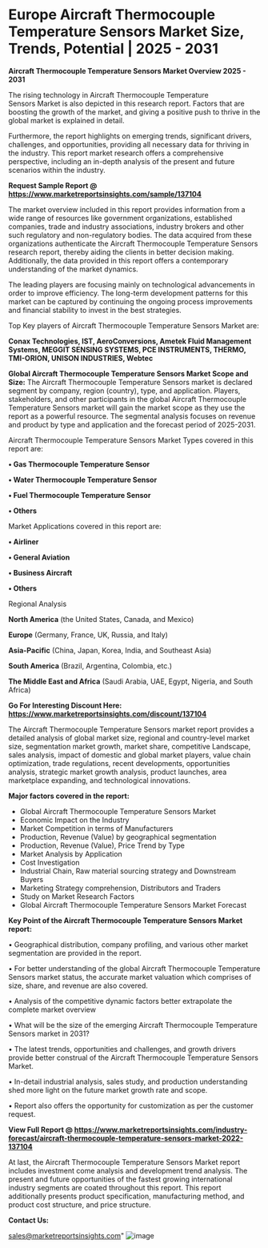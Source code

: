 # Europe Aircraft Thermocouple Temperature Sensors Market Size, Trends, Potential | 2025 - 2031

<Strong> Aircraft Thermocouple Temperature Sensors Market Overview 2025 - 2031</strong>

The rising technology in Aircraft Thermocouple Temperature Sensors Market is also depicted in this research report. Factors that are boosting the growth of the market, and giving a positive push to thrive in the global market is explained in detail.

Furthermore, the report highlights on emerging trends, significant drivers, challenges, and opportunities, providing all necessary data for thriving in the industry. This report market research offers a comprehensive perspective, including an in-depth analysis of the present and future scenarios within the industry.

<strong>Request Sample Report @ <a href=https://www.marketreportsinsights.com/sample/137104>https://www.marketreportsinsights.com/sample/137104</a></strong>

The market overview included in this report provides information from a wide range of resources like government organizations, established companies, trade and industry associations, industry brokers and other such regulatory and non-regulatory bodies. The data acquired from these organizations authenticate the Aircraft Thermocouple Temperature Sensors research report, thereby aiding the clients in better decision making. Additionally, the data provided in this report offers a contemporary understanding of the market dynamics.

The leading players are focusing mainly on technological advancements in order to improve efficiency. The long-term development patterns for this market can be captured by continuing the ongoing process improvements and financial stability to invest in the best strategies.

Top Key players of Aircraft Thermocouple Temperature Sensors Market are:

<strong>Conax Technologies, IST, AeroConversions, Ametek Fluid Management Systems, MEGGIT SENSING SYSTEMS, PCE INSTRUMENTS, THERMO, TMI-ORION, UNISON INDUSTRIES, Webtec</strong>

<strong><b>Global Aircraft Thermocouple Temperature Sensors Market Scope and Size:</b></strong>
The Aircraft Thermocouple Temperature Sensors market is declared segment by company, region (country), type, and application. Players, stakeholders, and other participants in the global Aircraft Thermocouple Temperature Sensors market will gain the market scope as they use the report as a powerful resource. The segmental analysis focuses on revenue and product by type and application and the forecast period of 2025-2031.

Aircraft Thermocouple Temperature Sensors Market Types covered in this report are:

<strong>• Gas Thermocouple Temperature Sensor

• Water Thermocouple Temperature Sensor

• Fuel Thermocouple Temperature Sensor

• Others</strong>

Market Applications covered in this report are:

<strong>• Airliner

• General Aviation

• Business Aircraft

• Others</strong> 

Regional Analysis

<strong>North America</strong> (the United States, Canada, and Mexico)

<strong>Europe</strong> (Germany, France, UK, Russia, and Italy)

<strong>Asia-Pacific</strong> (China, Japan, Korea, India, and Southeast Asia)

<strong>South America</strong> (Brazil, Argentina, Colombia, etc.)

<strong>The Middle East and Africa</strong> (Saudi Arabia, UAE, Egypt, Nigeria, and South Africa)

<strong>Go For Interesting Discount Here: <a href=https://www.marketreportsinsights.com/discount/137104>https://www.marketreportsinsights.com/discount/137104</a></strong>

The Aircraft Thermocouple Temperature Sensors market report provides a detailed analysis of global market size, regional and country-level market size, segmentation market growth, market share, competitive Landscape, sales analysis, impact of domestic and global market players, value chain optimization, trade regulations, recent developments, opportunities analysis, strategic market growth analysis, product launches, area marketplace expanding, and technological innovations.

<strong><b>Major factors covered in the report:</b></strong>
<ul>
  <li>Global Aircraft Thermocouple Temperature Sensors Market </li>
  <li>Economic Impact on the Industry</li>
  <li>Market Competition in terms of Manufacturers</li>
  <li>Production, Revenue (Value) by geographical segmentation</li>
  <li>Production, Revenue (Value), Price Trend by Type</li>
  <li>Market Analysis by Application</li>
  <li>Cost Investigation</li>
  <li>Industrial Chain, Raw material sourcing strategy and Downstream Buyers</li>
  <li>Marketing Strategy comprehension, Distributors and Traders</li>
  <li>Study on Market Research Factors</li>
  <li>Global Aircraft Thermocouple Temperature Sensors Market Forecast</li>
</ul>

<strong><b>Key Point of the Aircraft Thermocouple Temperature Sensors Market report:</b></strong>

• Geographical distribution, company profiling, and various other market segmentation are provided in the report.

• For better understanding of the global Aircraft Thermocouple Temperature Sensors market status, the accurate market valuation which comprises of size, share, and revenue are also covered.

• Analysis of the competitive dynamic factors better extrapolate the complete market overview

• What will be the size of the emerging Aircraft Thermocouple Temperature Sensors market in 2031?

• The latest trends, opportunities and challenges, and growth drivers provide better construal of the Aircraft Thermocouple Temperature Sensors Market.

• In-detail industrial analysis, sales study, and production understanding shed more light on the future market growth rate and scope.

• Report also offers the opportunity for customization as per the customer request.

<strong><b>View Full Report @ <a href=https://www.marketreportsinsights.com/industry-forecast/aircraft-thermocouple-temperature-sensors-market-2022-137104>https://www.marketreportsinsights.com/industry-forecast/aircraft-thermocouple-temperature-sensors-market-2022-137104</a></b></strong>


At last, the Aircraft Thermocouple Temperature Sensors Market report includes investment come analysis and development trend analysis. The present and future opportunities of the fastest growing international industry segments are coated throughout this report. This report additionally presents product specification, manufacturing method, and product cost structure, and price structure.

<strong>Contact Us:</strong>

sales@marketreportsinsights.com"
![image](https://github.com/user-attachments/assets/848f9d80-5520-4903-b70e-49f018e7d3f1)
